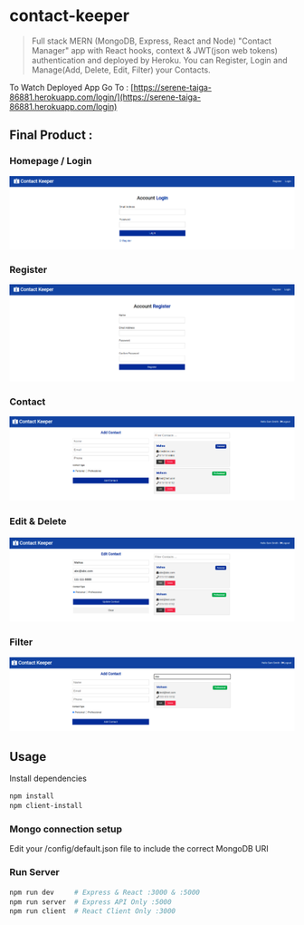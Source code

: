 # contact-keeper

> Full stack MERN (MongoDB, Express, React and Node) "Contact Manager" app with React hooks, context & JWT(json web tokens) authentication and deployed by Heroku.
> You can Register, Login and Manage(Add, Delete, Edit, Filter) your Contacts.

To Watch Deployed App Go To :
[https://serene-taiga-86881.herokuapp.com/login/](https://serene-taiga-86881.herokuapp.com/login)

## Final Product :

### Homepage / Login

!["Home page / Login"](https://github.com/Mahsa1990a/contact-keeper/blob/main/client/public/screenShot/Home.png?raw=true)

### Register

!["Register"](https://github.com/Mahsa1990a/contact-keeper/blob/main/client/public/screenShot/Register.png?raw=true)

### Contact

!["Contact page"](https://github.com/Mahsa1990a/contact-keeper/blob/main/client/public/screenShot/Contact.png?raw=true)

### Edit & Delete

!["Edit & Delete"](https://github.com/Mahsa1990a/contact-keeper/blob/main/client/public/screenShot/Edit.png?raw=true)

### Filter

!["Filter"](https://github.com/Mahsa1990a/contact-keeper/blob/main/client/public/screenShot/Filter.png?raw=true)

## Usage

Install dependencies

```bash
npm install
npm client-install
```

### Mongo connection setup

Edit your /config/default.json file to include the correct MongoDB URI

### Run Server

```bash
npm run dev     # Express & React :3000 & :5000
npm run server  # Express API Only :5000
npm run client  # React Client Only :3000
```
